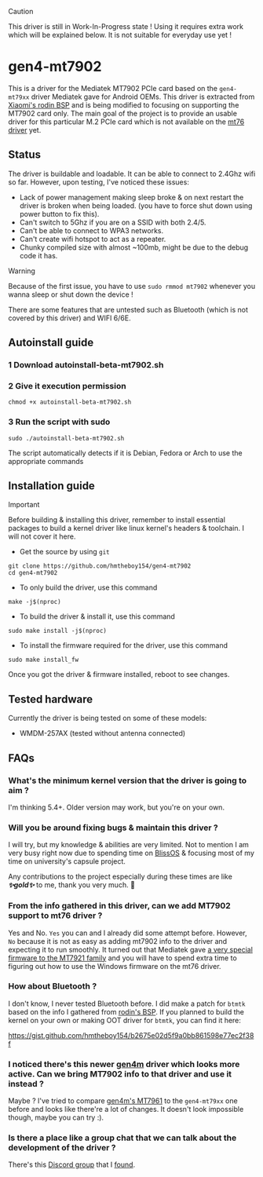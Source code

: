 > [!CAUTION]
> This driver is still in Work-In-Progress state ! Using it requires extra work which will be explained below. It is not suitable for everyday use yet !

# gen4-mt7902

This is a driver for the Mediatek MT7902 PCIe card based on the `gen4-mt79xx` driver Mediatek gave for Android OEMs. This driver is extracted from [Xiaomi's rodin BSP](https://github.com/MiCode/MTK_kernel_modules/tree/bsp-rodin-v-oss/connectivity/wlan/core/gen4-mt79xx) and is being modified to focusing on supporting the MT7902 card only. The main goal of the project is to provide an usable driver for this particular M.2 PCIe card which is not available on the [mt76 driver](https://wireless.docs.kernel.org/en/latest/en/users/drivers/mediatek.html) yet.

## Status

The driver is buildable and loadable. It can be able to connect to 2.4Ghz wifi so far. However, upon testing, I've noticed these issues:

- Lack of power management making sleep broke & on next restart the driver is broken when being loaded. (you have to force shut down using power button to fix this).
- Can't switch to 5Ghz if you are on a SSID with both 2.4/5.
- Can't be able to connect to WPA3 networks.
- Can't create wifi hotspot to act as a repeater.
- Chunky compiled size with almost ~100mb, might be due to the debug code it has.

> [!WARNING]
> Because of the first issue, you have to use `sudo rmmod mt7902` whenever you wanna sleep or shut down the device !

There are some features that are untested such as Bluetooth (which is not covered by this driver) and WIFI 6/6E.


## Autoinstall guide
### 1 Download autoinstall-beta-mt7902.sh

### 2 Give it execution permission
```
chmod +x autoinstall-beta-mt7902.sh
```

### 3 Run the script with sudo
```
sudo ./autoinstall-beta-mt7902.sh
```

The script automatically detects if it is Debian, Fedora or Arch to use the appropriate commands




## Installation guide

> [!IMPORTANT]
> Before building & installing this driver, remember to install essential packages to build a kernel driver like linux kernel's headers & toolchain. I will not cover it here.

- Get the source by using `git`
```
git clone https://github.com/hmtheboy154/gen4-mt7902
cd gen4-mt7902
```

- To only build the driver, use this command
```
make -j$(nproc)
```

- To build the driver & install it, use this command
```
sudo make install -j$(nproc)
```

- To install the firmware required for the driver, use this command
```
sudo make install_fw
```

Once you got the driver & firmware installed, reboot to see changes.

## Tested hardware

Currently the driver is being tested on some of these models:
- WMDM-257AX (tested without antenna connected)

## FAQs

### What's the minimum kernel version that the driver is going to aim ?
I'm thinking 5.4+. Older version may work, but you're on your own.

### Will you be around fixing bugs & maintain this driver ?
I will try, but my knowledge & abilities are very limited. Not to mention I am very busy right now due to spending time on [BlissOS](https://blissos.org/) & focusing most of my time on university's capsule project.

Any contributions to the project especially during these times are like ***✨gold✨*** to me, thank you very much. 🙏

### From the info gathered in this driver, can we add MT7902 support to mt76 driver ?

Yes and No. `Yes` you can and I already did some attempt before. However, `No` because it is not as easy as adding mt7902 info to the driver and expecting it to run smoothly. It turned out that Mediatek gave [a very special firmware to the MT7921 family](https://github.com/tnguy3333/mt7902/issues/7#issuecomment-3263501573) and you will have to spend extra time to figuring out how to use the Windows firmware on the mt76 driver.

### How about Bluetooth ?

I don't know, I never tested Bluetooth before. I did make a patch for `btmtk` based on the info I gathered from [rodin's BSP](https://github.com/MiCode/MTK_kernel_modules/tree/bsp-rodin-v-oss/connectivity/bt/linux_v2). If you planned to build the kernel on your own or making OOT driver for `btmtk`, you can find it here:

https://gist.github.com/hmtheboy154/b2675e02d5f9a0bb861598e77ec2f38f

### I noticed there's this newer [gen4m](https://github.com/MiCode/MTK_kernel_modules/tree/bsp-rodin-v-oss/connectivity/wlan/core/gen4m) driver which looks more active. Can we bring MT7902 info to that driver and use it instead ?

Maybe ? I've tried to compare [gen4m's MT7961](https://github.com/MiCode/MTK_kernel_modules/tree/bsp-rodin-v-oss/connectivity/wlan/core/gen4m/chips/mt7961) to the `gen4-mt79xx` one before and looks like there're a lot of changes. It doesn't look impossible though, maybe you can try :).

### Is there a place like a group chat that we can talk about the development of the driver ?

There's this [Discord group](https://discord.gg/JGhjAxEFhz) that I [found](https://github.com/OnlineLearningTutorials/mt7902_temp/issues/8#issuecomment-2933979855).

